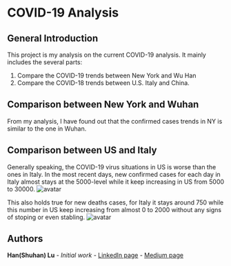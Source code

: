 
# COVID-19 Analysis
## General Introduction
This project is my analysis on the current COVID-19 analysis.
It mainly includes the several parts:
1) Compare the COVID-19 trends between  New York and Wu Han
2) Compare the COVID-18 trends between U.S. Italy and China.

## Comparison between New York and Wuhan
From my analysis, I have found out that the confirmed cases trends in NY is similar to the one in Wuhan.



## Comparison between US and Italy
Generally speaking, the COVID-19 virus situations in US is worse than the ones in Italy.
In the most recent days, new confirmed cases for each day in Italy almost stays at the 5000-level while it keep increasing in US from 5000 to 30000.
![avatar](https://github.com/lush9516/Analytic_Projects/tree/master/COVID-19%20Analysis/New_Confirmed_Cases_for_Italy_US.jpg)

This also holds true for new deaths cases, for Italy it stays around 750 while this number in US keep increasing from almost 0 to 2000 without any signs of stoping or even stabling.
![avatar](https://github.com/lush9516/Analytic_Projects/tree/master/COVID-19%20Analysis/New_Deaths_Cases_for_Italy_US.jpg)

## Authors

**Han(Shuhan) Lu** - *Initial work* - [LinkedIn page](https://www.linkedin.com/in/shuhan-lu/) - [Medium page](https://medium.com/@lushuhan95)
